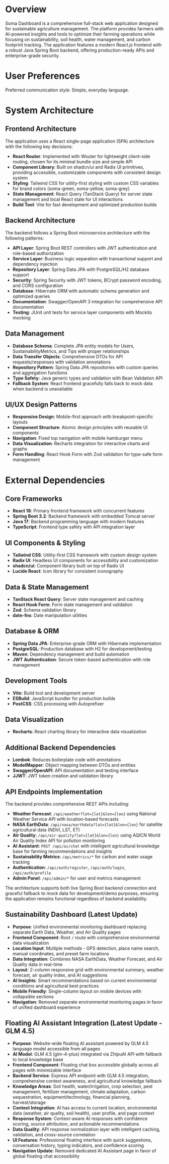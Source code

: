 # Overview

Soma Dashboard is a comprehensive full-stack web application designed for sustainable agriculture management. The platform provides farmers with AI-powered insights and tools to optimize their farming operations while focusing on sustainability, soil health, water management, and carbon footprint tracking. The application features a modern React.js frontend with a robust Java Spring Boot backend, offering production-ready APIs and enterprise-grade security.

# User Preferences

Preferred communication style: Simple, everyday language.

# System Architecture

## Frontend Architecture
The application uses a React single-page application (SPA) architecture with the following key decisions:
- **React Router**: Implemented with Wouter for lightweight client-side routing, chosen for its minimal bundle size and simple API
- **Component Library**: Built on shadcn/ui and Radix UI primitives, providing accessible, customizable components with consistent design system
- **Styling**: Tailwind CSS for utility-first styling with custom CSS variables for brand colors (soma-green, soma-yellow, soma-grey)
- **State Management**: React Query (TanStack Query) for server state management and local React state for UI interactions
- **Build Tool**: Vite for fast development and optimized production builds

## Backend Architecture
The backend follows a Spring Boot microservice architecture with the following patterns:
- **API Layer**: Spring Boot REST controllers with JWT authentication and role-based authorization
- **Service Layer**: Business logic separation with transactional support and dependency injection
- **Repository Layer**: Spring Data JPA with PostgreSQL/H2 database support
- **Security**: Spring Security with JWT tokens, BCrypt password encoding, and CORS configuration
- **Database**: Hibernate ORM with automatic schema generation and optimized queries
- **Documentation**: Swagger/OpenAPI 3 integration for comprehensive API documentation
- **Testing**: JUnit unit tests for service layer components with Mockito mocking

## Data Management
- **Database Schema**: Complete JPA entity models for Users, SustainabilityMetrics, and Tips with proper relationships
- **Data Transfer Objects**: Comprehensive DTOs for API requests/responses with validation annotations
- **Repository Pattern**: Spring Data JPA repositories with custom queries and aggregation functions
- **Type Safety**: Java generic types and validation with Bean Validation API
- **Fallback System**: React frontend gracefully falls back to mock data when backend is unavailable

## UI/UX Design Patterns
- **Responsive Design**: Mobile-first approach with breakpoint-specific layouts
- **Component Structure**: Atomic design principles with reusable UI components
- **Navigation**: Fixed top navigation with mobile hamburger menu
- **Data Visualization**: Recharts integration for interactive charts and graphs
- **Form Handling**: React Hook Form with Zod validation for type-safe form management

# External Dependencies

## Core Frameworks
- **React 18**: Primary frontend framework with concurrent features
- **Spring Boot 3.2**: Backend framework with embedded Tomcat server
- **Java 17**: Backend programming language with modern features
- **TypeScript**: Frontend type safety with API integration layer

## UI Components & Styling
- **Tailwind CSS**: Utility-first CSS framework with custom design system
- **Radix UI**: Headless UI components for accessibility and customization
- **shadcn/ui**: Component library built on top of Radix UI
- **Lucide React**: Icon library for consistent iconography

## Data & State Management
- **TanStack React Query**: Server state management and caching
- **React Hook Form**: Form state management and validation
- **Zod**: Schema validation library
- **date-fns**: Date manipulation utilities

## Database & ORM
- **Spring Data JPA**: Enterprise-grade ORM with Hibernate implementation
- **PostgreSQL**: Production database with H2 for development/testing
- **Maven**: Dependency management and build automation
- **JWT Authentication**: Secure token-based authentication with role management

## Development Tools
- **Vite**: Build tool and development server
- **ESBuild**: JavaScript bundler for production builds
- **PostCSS**: CSS processing with Autoprefixer

## Data Visualization
- **Recharts**: React charting library for interactive data visualization

## Additional Backend Dependencies
- **Lombok**: Reduces boilerplate code with annotations
- **ModelMapper**: Object mapping between DTOs and entities
- **Swagger/OpenAPI**: API documentation and testing interface
- **JJWT**: JWT token creation and validation library

## API Endpoints Implementation
The backend provides comprehensive REST APIs including:
- **Weather Forecast**: `/api/weather?lat={lat}&lon={lon}` using National Weather Service API with location-based forecasts
- **NASA EarthData**: `/api/nasa/earthdata?lat={lat}&lon={lon}` for satellite agricultural data (NDVI, LST, ET)
- **Air Quality**: `/api/air-quality?lat={lat}&lon={lon}` using AQICN World Air Quality Index API for pollution monitoring
- **AI Assistant**: `POST /api/ai/chat` with intelligent agricultural knowledge base for farming recommendations and insights
- **Sustainability Metrics**: `/api/metrics/*` for carbon and water usage tracking
- **Authentication**: `/api/auth/register`, `/api/auth/login`, `/api/auth/profile`
- **Admin Panel**: `/api/admin/*` for user and metrics management

The architecture supports both live Spring Boot backend connection and graceful fallback to mock data for development/demo purposes, ensuring the application remains functional regardless of backend availability.

## Sustainability Dashboard (Latest Update)
- **Purpose**: Unified environmental monitoring dashboard replacing separate Earth Data, Weather, and Air Quality pages
- **Frontend Component**: Root `/` route with comprehensive environmental data visualization
- **Location Input**: Multiple methods - GPS detection, place name search, manual coordinates, and preset farm locations
- **Data Integration**: Combines NASA EarthData, Weather Forecast, and Air Quality data in real-time
- **Layout**: 2-column responsive grid with environmental summary, weather forecast, air quality index, and AI suggestions
- **AI Insights**: Smart recommendations based on current environmental conditions and agricultural best practices
- **Mobile Friendly**: Single-column layout on mobile devices with collapsible sections
- **Navigation**: Removed separate environmental monitoring pages in favor of unified dashboard experience

## Floating AI Assistant Integration (Latest Update - GLM 4.5)
- **Purpose**: Website-wide floating AI assistant powered by GLM 4.5 language model accessible from all pages
- **AI Model**: GLM 4.5 (glm-4-plus) integrated via ZhipuAI API with fallback to local knowledge base
- **Frontend Component**: Floating chat box accessible globally across all pages with minimizable interface
- **Backend Service**: Express API endpoint with GLM 4.5 integration, comprehensive context awareness, and agricultural knowledge fallback
- **Knowledge Areas**: Soil health, water/irrigation, crop selection, pest management, fertilizer management, climate adaptation, carbon sequestration, equipment/technology, financial planning, harvest/storage
- **Context Integration**: AI has access to current location, environmental data (weather, air quality, soil health), user profile, and page context
- **Response System**: Context-aware AI responses with confidence scoring, source attribution, and actionable recommendations
- **Data Quality**: API response normalization layer with intelligent caching, validation, and cross-source correlation
- **UI Features**: Professional floating interface with quick suggestions, conversation history, typing indicators, and confidence scoring
- **Navigation Update**: Removed dedicated AI Assistant page in favor of global floating chat accessibility